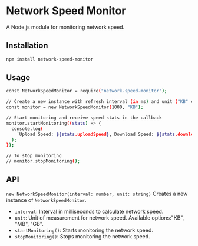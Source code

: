 # Network Speed Monitor

A Node.js module for monitoring network speed.

## Installation

```bash
npm install network-speed-monitor
```

## Usage

```bash
const NetworkSpeedMonitor = require("network-speed-monitor");

// Create a new instance with refresh interval (in ms) and unit ("KB" or "MB" or "GB")
const monitor = new NetworkSpeedMonitor(1000, "KB");

// Start monitoring and receive speed stats in the callback
monitor.startMonitoring((stats) => {
  console.log(
    `Upload Speed: ${stats.uploadSpeed}, Download Speed: ${stats.downloadSpeed}`
  );
});

// To stop monitoring
// monitor.stopMonitoring();
```

## API

`new NetworkSpeedMonitor(interval: number, unit: string)` Creates a new instance of `NetworkSpeedMonitor`.

- `interval`: Interval in milliseconds to calculate network speed.
- `unit`: Unit of measurement for network speed. Available options:"KB", "MB", "GB".
- `startMonitoring()`: Starts monitoring the network speed.
- `stopMonitoring()`: Stops monitoring the network speed.
